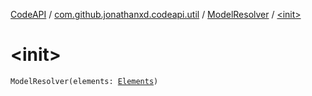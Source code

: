 [CodeAPI](../../index.md) / [com.github.jonathanxd.codeapi.util](../index.md) / [ModelResolver](index.md) / [&lt;init&gt;](.)

# &lt;init&gt;

`ModelResolver(elements: `[`Elements`](http://docs.oracle.com/javase/6/docs/api/javax/lang/model/util/Elements.html)`)`